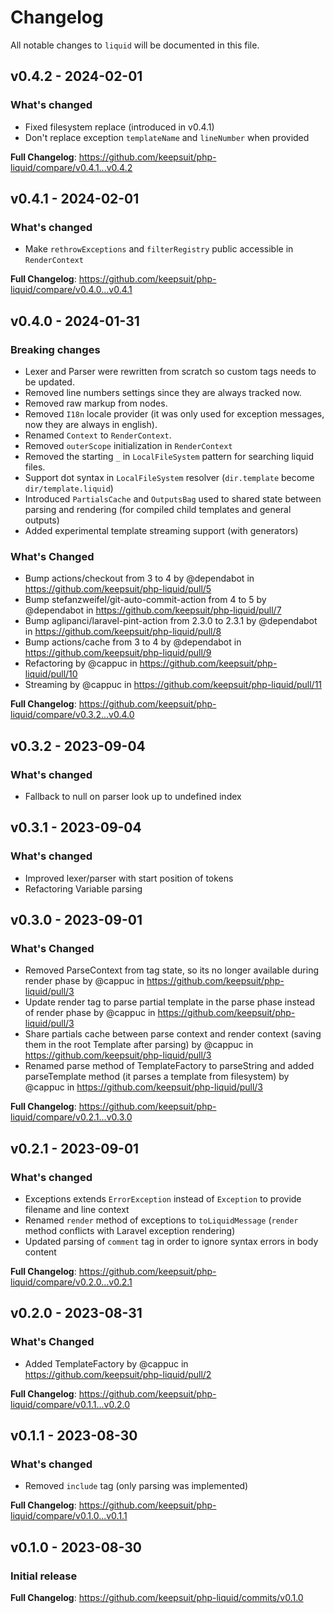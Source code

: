 # Changelog

All notable changes to `liquid` will be documented in this file.

## v0.4.2 - 2024-02-01

### What's changed

* Fixed filesystem replace (introduced in v0.4.1)
* Don't replace exception `templateName` and `lineNumber` when provided

**Full Changelog**: https://github.com/keepsuit/php-liquid/compare/v0.4.1...v0.4.2

## v0.4.1 - 2024-02-01

### What's changed

* Make `rethrowExceptions` and `filterRegistry` public accessible in `RenderContext`

**Full Changelog**: https://github.com/keepsuit/php-liquid/compare/v0.4.0...v0.4.1

## v0.4.0 - 2024-01-31

### Breaking changes

* Lexer and Parser were rewritten from scratch so custom tags needs to be updated.
* Removed line numbers settings since they are always tracked now.
* Removed raw markup from nodes.
* Removed `I18n` locale provider (it was only used for exception messages, now they are always in english).
* Renamed `Context` to `RenderContext`.
* Removed `outerScope` initialization in `RenderContext`
* Removed the starting `_` in `LocalFileSystem` pattern for searching liquid files.
* Support dot syntax in `LocalFileSystem` resolver (`dir.template` become `dir/template.liquid`)
* Introduced `PartialsCache` and `OutputsBag` used to shared state between parsing and rendering (for compiled child templates and general outputs)
* Added experimental template streaming support (with generators)

### What's Changed

* Bump actions/checkout from 3 to 4 by @dependabot in https://github.com/keepsuit/php-liquid/pull/5
* Bump stefanzweifel/git-auto-commit-action from 4 to 5 by @dependabot in https://github.com/keepsuit/php-liquid/pull/7
* Bump aglipanci/laravel-pint-action from 2.3.0 to 2.3.1 by @dependabot in https://github.com/keepsuit/php-liquid/pull/8
* Bump actions/cache from 3 to 4 by @dependabot in https://github.com/keepsuit/php-liquid/pull/9
* Refactoring by @cappuc in https://github.com/keepsuit/php-liquid/pull/10
* Streaming by @cappuc in https://github.com/keepsuit/php-liquid/pull/11

**Full Changelog**: https://github.com/keepsuit/php-liquid/compare/v0.3.2...v0.4.0

## v0.3.2 - 2023-09-04

### What's changed

- Fallback to null on parser look up to undefined index

## v0.3.1 - 2023-09-04

### What's changed

- Improved lexer/parser with start position of tokens
- Refactoring Variable parsing

## v0.3.0 - 2023-09-01

### What's Changed

- Removed ParseContext from tag state, so its no longer available during render phase by @cappuc in https://github.com/keepsuit/php-liquid/pull/3
- Update render tag to parse partial template in the parse phase instead of render phase by @cappuc in https://github.com/keepsuit/php-liquid/pull/3
- Share partials cache between parse context and render context (saving them in the root Template after parsing) by @cappuc in https://github.com/keepsuit/php-liquid/pull/3
- Renamed parse method of TemplateFactory to parseString and added parseTemplate method (it parses a template from filesystem) by @cappuc in https://github.com/keepsuit/php-liquid/pull/3

**Full Changelog**: https://github.com/keepsuit/php-liquid/compare/v0.2.1...v0.3.0

## v0.2.1 - 2023-09-01

### What's changed

- Exceptions extends `ErrorException` instead of `Exception` to provide filename and line context
- Renamed `render` method of exceptions to `toLiquidMessage` (`render` method conflicts with Laravel exception rendering)
- Updated parsing of `comment` tag in order to ignore syntax errors in body content

**Full Changelog**: https://github.com/keepsuit/php-liquid/compare/v0.2.0...v0.2.1

## v0.2.0 - 2023-08-31

### What's Changed

- Added TemplateFactory by @cappuc in https://github.com/keepsuit/php-liquid/pull/2

**Full Changelog**: https://github.com/keepsuit/php-liquid/compare/v0.1.1...v0.2.0

## v0.1.1 - 2023-08-30

### What's changed

- Removed `include` tag (only parsing was implemented)

**Full Changelog**: https://github.com/keepsuit/php-liquid/compare/v0.1.0...v0.1.1

## v0.1.0 - 2023-08-30

### Initial release

**Full Changelog**: https://github.com/keepsuit/php-liquid/commits/v0.1.0
